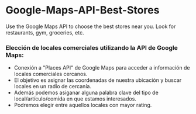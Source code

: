 # Google-Maps-API-Best-Stores
Use the Google Maps API to choose the best stores near you. Look for restaurants, gym, groceries, etc.

### Elección de locales comerciales utilizando la API de Google Maps:

* Conexión a "Places API" de Google Maps para acceder a información de locales comerciales cercanos.
* El objetivo es asignar las coordenadas de nuestra ubicación y buscar locales en un radio de cercanía.
* Además podemos asiganar alguna palabra clave del tipo de local/artículo/comida en que estamos interesados.
* Podremos elegir entre aquellos locales con mayor rating.
